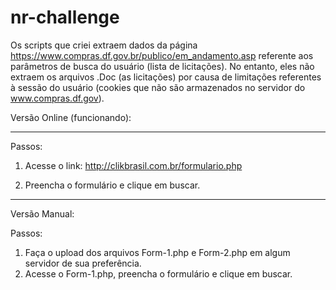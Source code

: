 # nr-challenge

Os scripts que criei extraem dados da página https://www.compras.df.gov.br/publico/em_andamento.asp referente aos parâmetros de busca do usuário (lista de licitações). No entanto, eles não extraem os arquivos .Doc (as licitações) por causa de limitações referentes à sessão do usuário (cookies que não são armazenados no servidor do www.compras.df.gov).

Versão Online (funcionando):

----------------------------------
Passos:

1. Acesse o link: http://clikbrasil.com.br/formulario.php

2. Preencha o formulário e clique em buscar.

----------------------------------

Versão Manual:

Passos:

1. Faça o upload dos arquivos Form-1.php e Form-2.php em algum servidor de sua preferência.
2. Acesse o Form-1.php, preencha o formulário e clique em buscar.
